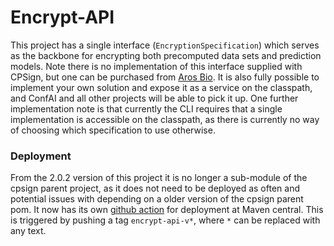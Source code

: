# Encrypt-API

This project has a single interface (`EncryptionSpecification`) which serves as the backbone for encrypting both precomputed data sets and prediction models. Note there is no implementation of this interface supplied with CPSign, but one can be purchased from [Aros Bio](https://arosbio.com). It is also fully possible to implement your own solution and expose it as a service on the classpath, and ConfAI and all other projects will be able to pick it up. One further implementation note is that currently the CLI requires that a single implementation is accessible on the classpath, as there is currently no way of choosing which specification to use otherwise. 

### Deployment
From the 2.0.2 version of this project it is no longer a sub-module of the cpsign parent project, as it does not need to be deployed as often and potential issues with depending on a older version of the cpsign parent pom. It now has its own [github action](../.github/workflows/release_encrypt-api.yml) for deployment at Maven central. This is triggered by pushing a tag `encrypt-api-v*`, where `*` can be replaced with any text.